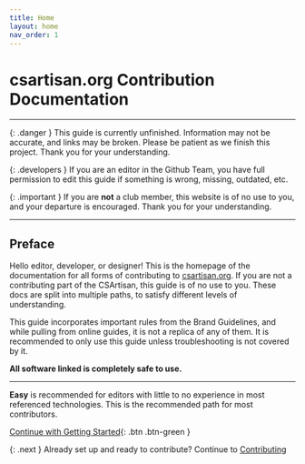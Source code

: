 ```yaml
---
title: Home
layout: home
nav_order: 1
---
```


# csartisan.org Contribution Documentation

***

{: .danger }
This guide is currently unfinished. Information may not be accurate, and links may be broken. Please be patient as we finish this project. Thank you for your understanding.

{: .developers }
If you are an editor in the Github Team, you have full permission to edit this guide if something is wrong, missing, outdated, etc.  

{: .important }
If you are __not__ a club member, this website is of no use to you, and your departure is encouraged. Thank you for your understanding.

***

## Preface

Hello editor, developer, or designer! This is the homepage of the documentation for all forms of contributing to [csartisan.org](https://csartisan.org). If you are not a contributing part of the CSArtisan, this guide is of no use to you. These docs are split into multiple paths, to satisfy different levels of understanding.

This guide incorporates important rules from the Brand Guidelines, and while pulling from online guides, it is not a replica of any of them. It is recommended to only use this guide unless troubleshooting is not covered by it.

__All software linked is completely safe to use.__

***

__Easy__ is recommended for editors with little to no experience in most referenced technologies. This is the recommended path for most contributors.  
  
[Continue with Getting Started](./docs/getting-started/){: .btn .btn-green }

{: .next }
Already set up and ready to contribute? Continue to [Contributing](/docs/contributing/index.md)
